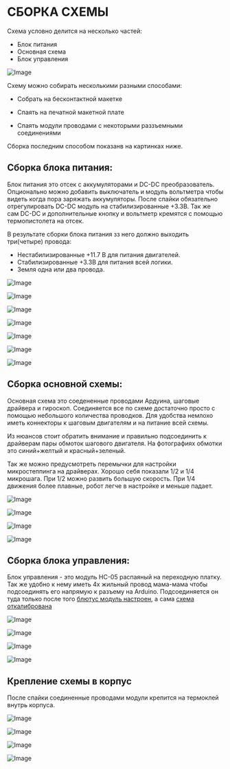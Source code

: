 СБОРКА СХЕМЫ
===

Схема условно делится на несколько частей:

* Блок питания 
* Основная схема 
* Блок управления

![Image](https://github.com/minsk-hackerspace/Robbal/blob/master/images/Robbal_bp.png)

Схему можно собирать несколькими разными способами:

- Собрать на бесконтактной макетке

- Спаять на печатной макетной плате 

- Спаять модули проводами с некоторыми раззъемными соединениями

Сборка последним способом показанв на картинках ниже.

Сборка блока питания:
---

Блок питания это отсек с аккумуляторами и DC-DC преобразователь. Опционально можно добавить выключатель и модуль вольтметра чтобы видеть когда пора заряжать аккумуляторы. После спайки обязательно отрегулировать DC-DC модуль на стабилизированные +3.3В.
Так же сам DC-DC и дополнительные кнопку и вольтметр кремятся с помощью термопистолета на отсек.

В результате сборки блока питания зз него должно выходить три(четыре) провода:

- Нестабилизированные +11.7 В для питания двигателей. 
- Стабилизированные +3.3В для питания всей логики. 
- Земля одна или два провода.

![Image](https://raw.githubusercontent.com/minsk-hackerspace/Robbal/master/images/DSC_9024.jpg)

![Image](https://raw.githubusercontent.com/minsk-hackerspace/Robbal/master/images/DSC_9025.jpg)

![Image](https://raw.githubusercontent.com/minsk-hackerspace/Robbal/master/images/DSC_9025.jpg)

![Image](https://raw.githubusercontent.com/minsk-hackerspace/Robbal/master/images/DSC_9026.jpg)

![Image](https://raw.githubusercontent.com/minsk-hackerspace/Robbal/master/images/DSC_9028.jpg)

![Image](https://raw.githubusercontent.com/minsk-hackerspace/Robbal/master/images/DSC_9029.jpg)

![Image](https://raw.githubusercontent.com/minsk-hackerspace/Robbal/master/images/DSC_9031.jpg)


Сборка основной схемы:
---

Основная схема это соедененные проводами Ардуина, шаговые драйвера и гироскоп.
Соединяется все по схеме достаточно просто с помощью небольшого количества проводков.
Для удобства немлохо иметь коннекторы к шаговым двигателям и на питание всей схемы. 

Из нюансов стоит обратить внимание и правильно подсоединить к драйверам пары обмоток шагового двигателя. 
На фотографиях обмотки это синий+желтый и красный+зеленый.

Так же можно предусмотреть перемычки для настройки микростеппинга на драйверах. Хорошо себя показали 1/2 и 1/4 микрошага.
При 1/2 можно развить большую скорость. При 1/4 движения более плавные, робот легче в настройке и меньше падает.

![Image](https://raw.githubusercontent.com/minsk-hackerspace/Robbal/master/images/DSC_9115.jpg)

![Image](https://raw.githubusercontent.com/minsk-hackerspace/Robbal/master/images/DSC_9117.jpg)

![Image](https://raw.githubusercontent.com/minsk-hackerspace/Robbal/master/images/DSC_0008.jpg)

![Image](https://raw.githubusercontent.com/minsk-hackerspace/Robbal/master/images/DSC_9116.jpg)


Сборка блока управления:
---

Блок управления - это модуль HC-05 распаяный на переходную платку. 
Так же удобно к нему иметь 4х жильный провод мама-мама чтобы подсоединять его напрямую к разъему на Arduino.
Подсоединяется он туда только после того [блютус модуль настроен](https://github.com/minsk-hackerspace/Robbal/blob/master/bt.md), а сама [схема откалибрована](https://github.com/minsk-hackerspace/Robbal/blob/master/tune.md)

![Image](https://raw.githubusercontent.com/minsk-hackerspace/Robbal/master/images/DSC_8933.jpg)

![Image](https://raw.githubusercontent.com/minsk-hackerspace/Robbal/master/images/DSC_8935.jpg)

![Image](https://raw.githubusercontent.com/minsk-hackerspace/Robbal/master/images/DSC_9033.jpg)

![Image](https://raw.githubusercontent.com/minsk-hackerspace/Robbal/master/images/DSC_0206.jpg)


Крепление схемы в корпус
---
После спайки соединенные проводами модули крепится на термоклей внутрь корпуса.

![Image](https://raw.githubusercontent.com/minsk-hackerspace/Robbal/master/images/DSC_0007.jpg)

![Image](https://raw.githubusercontent.com/minsk-hackerspace/Robbal/master/images/DSC_0110.jpg)

![Image](https://raw.githubusercontent.com/minsk-hackerspace/Robbal/master/images/DSC_0111.jpg)

![Image](https://raw.githubusercontent.com/minsk-hackerspace/Robbal/master/images/DSC_0141.jpg)
